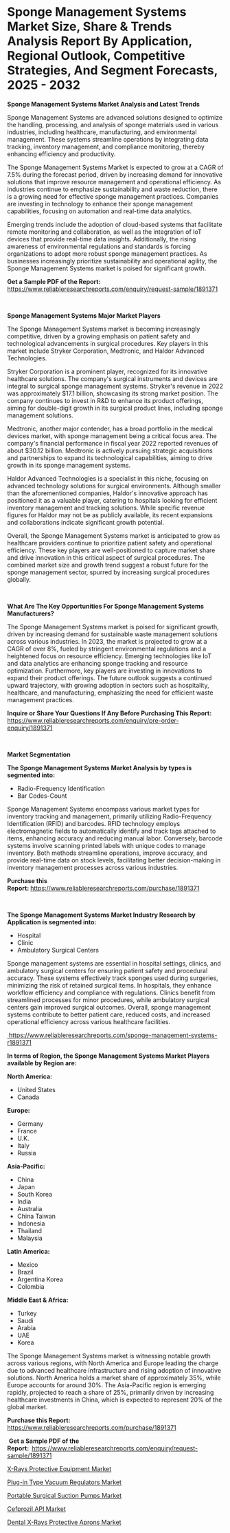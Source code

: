 <p><h1>Sponge Management Systems Market Size, Share & Trends Analysis Report By Application, Regional Outlook, Competitive Strategies, And Segment Forecasts, 2025 - 2032</h1></p><p><strong>Sponge Management Systems Market Analysis and Latest Trends</strong></p>
<p><p>Sponge Management Systems are advanced solutions designed to optimize the handling, processing, and analysis of sponge materials used in various industries, including healthcare, manufacturing, and environmental management. These systems streamline operations by integrating data tracking, inventory management, and compliance monitoring, thereby enhancing efficiency and productivity.</p><p>The Sponge Management Systems Market is expected to grow at a CAGR of 7.5% during the forecast period, driven by increasing demand for innovative solutions that improve resource management and operational efficiency. As industries continue to emphasize sustainability and waste reduction, there is a growing need for effective sponge management practices. Companies are investing in technology to enhance their sponge management capabilities, focusing on automation and real-time data analytics.</p><p>Emerging trends include the adoption of cloud-based systems that facilitate remote monitoring and collaboration, as well as the integration of IoT devices that provide real-time data insights. Additionally, the rising awareness of environmental regulations and standards is forcing organizations to adopt more robust sponge management practices. As businesses increasingly prioritize sustainability and operational agility, the Sponge Management Systems market is poised for significant growth.</p></p>
<p><strong>Get a Sample PDF of the Report:&nbsp;</strong> <a href="https://www.reliableresearchreports.com/enquiry/request-sample/1891371?utm_campaign=8&utm_medium=2&utm_source=Github&utm_content=ia&utm_term=14012025&utm_id=sponge-management-systems">https://www.reliableresearchreports.com/enquiry/request-sample/1891371</a></p>
<p>&nbsp;</p>
<p><strong>Sponge Management Systems Major Market Players</strong></p>
<p><p>The Sponge Management Systems market is becoming increasingly competitive, driven by a growing emphasis on patient safety and technological advancements in surgical procedures. Key players in this market include Stryker Corporation, Medtronic, and Haldor Advanced Technologies.</p><p>Stryker Corporation is a prominent player, recognized for its innovative healthcare solutions. The company's surgical instruments and devices are integral to surgical sponge management systems. Stryker's revenue in 2022 was approximately $17.1 billion, showcasing its strong market position. The company continues to invest in R&D to enhance its product offerings, aiming for double-digit growth in its surgical product lines, including sponge management solutions.</p><p>Medtronic, another major contender, has a broad portfolio in the medical devices market, with sponge management being a critical focus area. The company's financial performance in fiscal year 2022 reported revenues of about $30.12 billion. Medtronic is actively pursuing strategic acquisitions and partnerships to expand its technological capabilities, aiming to drive growth in its sponge management systems.</p><p>Haldor Advanced Technologies is a specialist in this niche, focusing on advanced technology solutions for surgical environments. Although smaller than the aforementioned companies, Haldor's innovative approach has positioned it as a valuable player, catering to hospitals looking for efficient inventory management and tracking solutions. While specific revenue figures for Haldor may not be as publicly available, its recent expansions and collaborations indicate significant growth potential.</p><p>Overall, the Sponge Management Systems market is anticipated to grow as healthcare providers continue to prioritize patient safety and operational efficiency. These key players are well-positioned to capture market share and drive innovation in this critical aspect of surgical procedures. The combined market size and growth trend suggest a robust future for the sponge management sector, spurred by increasing surgical procedures globally.</p></p>
<p>&nbsp;</p>
<p><strong>What Are The Key Opportunities For Sponge Management Systems Manufacturers?</strong></p>
<p><p>The Sponge Management Systems market is poised for significant growth, driven by increasing demand for sustainable waste management solutions across various industries. In 2023, the market is projected to grow at a CAGR of over 8%, fueled by stringent environmental regulations and a heightened focus on resource efficiency. Emerging technologies like IoT and data analytics are enhancing sponge tracking and resource optimization. Furthermore, key players are investing in innovations to expand their product offerings. The future outlook suggests a continued upward trajectory, with growing adoption in sectors such as hospitality, healthcare, and manufacturing, emphasizing the need for efficient waste management practices.</p></p>
<p><strong>Inquire or Share Your Questions If Any Before Purchasing This Report:</strong> <a href="https://www.reliableresearchreports.com/enquiry/pre-order-enquiry/1891371?utm_campaign=8&utm_medium=2&utm_source=Github&utm_content=ia&utm_term=14012025&utm_id=sponge-management-systems">https://www.reliableresearchreports.com/enquiry/pre-order-enquiry/1891371</a></p>
<p>&nbsp;</p>
<p><strong>Market Segmentation</strong></p>
<p><strong>The Sponge Management Systems Market Analysis by types is segmented into:</strong></p>
<p><ul><li>Radio-Frequency Identification</li><li>Bar Codes-Count</li></ul></p>
<p><p>Sponge Management Systems encompass various market types for inventory tracking and management, primarily utilizing Radio-Frequency Identification (RFID) and barcodes. RFID technology employs electromagnetic fields to automatically identify and track tags attached to items, enhancing accuracy and reducing manual labor. Conversely, barcode systems involve scanning printed labels with unique codes to manage inventory. Both methods streamline operations, improve accuracy, and provide real-time data on stock levels, facilitating better decision-making in inventory management processes across various industries.</p></p>
<p><strong>Purchase this Report:&nbsp;</strong><a href="https://www.reliableresearchreports.com/purchase/1891371?utm_campaign=8&utm_medium=2&utm_source=Github&utm_content=ia&utm_term=14012025&utm_id=sponge-management-systems">https://www.reliableresearchreports.com/purchase/1891371</a></p>
<p>&nbsp;</p>
<p><strong>The Sponge Management Systems Market Industry Research by Application is segmented into:</strong></p>
<p><ul><li>Hospital</li><li>Clinic</li><li>Ambulatory Surgical Centers</li></ul></p>
<p><p>Sponge management systems are essential in hospital settings, clinics, and ambulatory surgical centers for ensuring patient safety and procedural accuracy. These systems effectively track sponges used during surgeries, minimizing the risk of retained surgical items. In hospitals, they enhance workflow efficiency and compliance with regulations. Clinics benefit from streamlined processes for minor procedures, while ambulatory surgical centers gain improved surgical outcomes. Overall, sponge management systems contribute to better patient care, reduced costs, and increased operational efficiency across various healthcare facilities.</p></p>
<p><a href="https://www.reliableresearchreports.com/sponge-management-systems-r1891371?utm_campaign=8&utm_medium=2&utm_source=Github&utm_content=ia&utm_term=14012025&utm_id=sponge-management-systems">&nbsp;https://www.reliableresearchreports.com/sponge-management-systems-r1891371</a></p>
<p><strong>In terms of Region, the Sponge Management Systems Market Players available by Region are:</strong></p>
<p>
    <p> <strong> North America: </strong>
        <ul>
            <li>United States</li>
            <li>Canada</li>
        </ul>
        </p> 
    <p> <strong> Europe: </strong>
        <ul>
            <li>Germany</li>
            <li>France</li>
            <li>U.K.</li>
            <li>Italy</li>
            <li>Russia</li>
        </ul>
        </p> 
    <p> <strong> Asia-Pacific: </strong>
        <ul>
            <li>China</li>
            <li>Japan</li>
            <li>South Korea</li>
            <li>India</li>
            <li>Australia</li>
            <li>China Taiwan</li>
            <li>Indonesia</li>
            <li>Thailand</li>
            <li>Malaysia</li>
        </ul>
        </p> 
    <p> <strong> Latin America: </strong>
        <ul>
            <li>Mexico</li>
            <li>Brazil</li>
            <li>Argentina Korea</li>
            <li>Colombia</li>
        </ul>
        </p> 
    <p> <strong> Middle East & Africa: </strong>
        <ul>
            <li>Turkey</li>
            <li>Saudi</li>
            <li>Arabia</li>
            <li>UAE</li>
            <li>Korea</li>
        </ul>
    </p>
    </p>
<p><p>The Sponge Management Systems market is witnessing notable growth across various regions, with North America and Europe leading the charge due to advanced healthcare infrastructure and rising adoption of innovative solutions. North America holds a market share of approximately 35%, while Europe accounts for around 30%. The Asia-Pacific region is emerging rapidly, projected to reach a share of 25%, primarily driven by increasing healthcare investments in China, which is expected to represent 20% of the global market.</p></p>
<p><strong>Purchase this Report: </strong><a href="https://www.reliableresearchreports.com/purchase/1891371?utm_campaign=8&utm_medium=2&utm_source=Github&utm_content=ia&utm_term=14012025&utm_id=sponge-management-systems">https://www.reliableresearchreports.com/purchase/1891371</a></p>
<p>&nbsp;<strong>Get a Sample PDF of the Report:&nbsp;&nbsp;</strong><a href="https://www.reliableresearchreports.com/enquiry/request-sample/1891371?utm_campaign=8&utm_medium=2&utm_source=Github&utm_content=ia&utm_term=14012025&utm_id=sponge-management-systems">https://www.reliableresearchreports.com/enquiry/request-sample/1891371</a></p>
<p><strong></strong></p>
<p><p><a href="https://github.com/bornergabrielle89/Market-Research-Report-List-1/blob/main/x-rays-protective-equipment-market.md?utm_campaign=8&utm_medium=2&utm_source=Github&utm_content=ia&utm_term=14012025&utm_id=sponge-management-systems">X-Rays Protective Equipment Market</a></p><p><a href="https://github.com/comasnickie/Market-Research-Report-List-1/blob/main/plug-in-type-vacuum-regulators-market.md?utm_campaign=8&utm_medium=2&utm_source=Github&utm_content=ia&utm_term=14012025&utm_id=sponge-management-systems">Plug-in Type Vacuum Regulators Market</a></p><p><a href="https://github.com/mcfred89/Market-Research-Report-List-1/blob/main/portable-surgical-suction-pumps-market.md?utm_campaign=8&utm_medium=2&utm_source=Github&utm_content=ia&utm_term=14012025&utm_id=sponge-management-systems">Portable Surgical Suction Pumps Market</a></p><p><a href="https://github.com/wileonie19657/Market-Research-Report-List-1/blob/main/cefprozil-api-market.md?utm_campaign=8&utm_medium=2&utm_source=Github&utm_content=ia&utm_term=14012025&utm_id=sponge-management-systems">Cefprozil API Market</a></p><p><a href="https://github.com/toldenargelia86/Market-Research-Report-List-1/blob/main/dental-x-rays-protective-aprons-market.md?utm_campaign=8&utm_medium=2&utm_source=Github&utm_content=ia&utm_term=14012025&utm_id=sponge-management-systems">Dental X-Rays Protective Aprons Market</a></p></p>